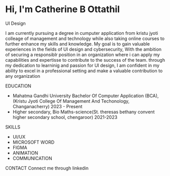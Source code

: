# Hi, I'm Catherine B Ottathil
UI Design 

I am currently pursuing a degree in cumputer application from kristu jyoti colleage of management and technology while also taking online courses to further enhance my skills and knowledge. My goal is to gain valuable experiences in the fields of UI design and cybersecurity, With the ambition of securing a responsiblr position in an organization where i can apply my capabilities and expertisse to contribute to the success of the team. through my dedication to learninig and passion for UI design, I am confident in my ability to excel in a professional setting and make a valuable contribution to any organization

EDUCATION

   - Mahatma Gandhi University Bachelor Of Computer Application (BCA), (Kristu Jyoti College Of Management And Techonology, Changanacherry) 2023 - Present
   - Higher secondary, Bio Maths-science(St. theresas bethany convent higher secondary school, chengaroor) 2021-2023 

SKILLS
   - UI/UX
   - MICROSOFT WORD
   - FIGMA
   - ANIMATION
   - COMMUNICATION

CONTACT
   Connect me through linkedin
